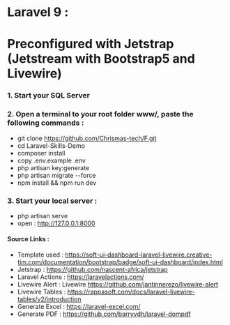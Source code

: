 # Laravel 9 : 
# Preconfigured with Jetstrap (Jetstream with Bootstrap5 and Livewire)

### 1. Start your SQL Server

### 2. Open a terminal to your root folder www/, paste the following commands :

- git clone https://github.com/Chrismas-tech/F.git
- cd Laravel-Skills-Demo
- composer install
- copy .env.example .env
- php artisan key:generate
- php artisan migrate --force
- npm install && npm run dev

### 3. Start your local server : 
- php artisan serve
- open : http://127.0.0.1:8000

#### Source Links :
- Template used : https://soft-ui-dashboard-laravel-livewire.creative-tim.com/documentation/bootstrap/badge/soft-ui-dashboard/index.html
- Jetstrap : https://github.com/nascent-africa/jetstrap
- Laravel Actions : https://laravelactions.com/
- Livewire Alert : Livewire https://github.com/jantinnerezo/livewire-alert
- Livewire Tables : https://rappasoft.com/docs/laravel-livewire-tables/v2/introduction
- Generate Excel : https://laravel-excel.com/
- Generate PDF : https://github.com/barryvdh/laravel-dompdf
